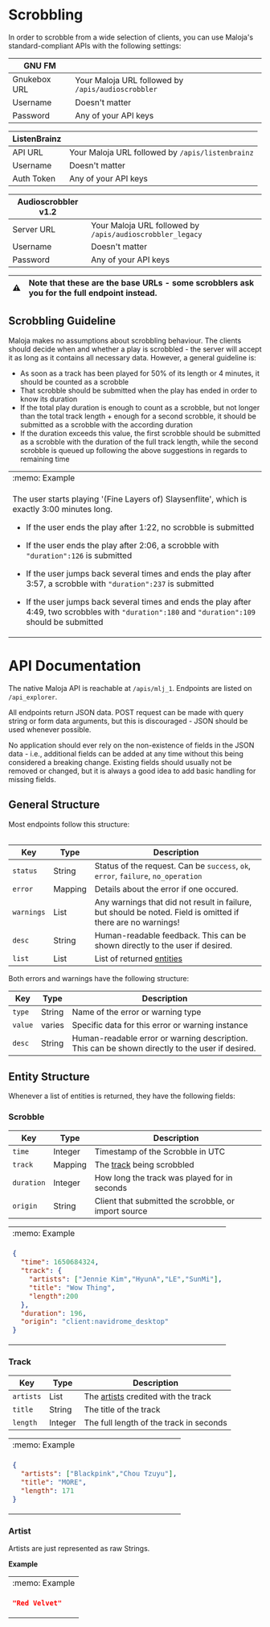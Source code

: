 # Scrobbling

In order to scrobble from a wide selection of clients, you can use Maloja's standard-compliant APIs with the following settings:

GNU FM | &nbsp;
------ | ---------
Gnukebox URL | Your Maloja URL followed by `/apis/audioscrobbler`
Username | Doesn't matter
Password | Any of your API keys

ListenBrainz | &nbsp;
------ | ---------
API URL | Your Maloja URL followed by `/apis/listenbrainz`
Username | Doesn't matter
Auth Token | Any of your API keys

Audioscrobbler v1.2 | &nbsp;
------ | ---------
Server URL | Your Maloja URL followed by `/apis/audioscrobbler_legacy`
Username | Doesn't matter
Password | Any of your API keys

| :warning:    | Note that these are the base URLs - some scrobblers ask you for the full endpoint instead. |
|---------------|:------------------------|

## Scrobbling Guideline

Maloja makes no assumptions about scrobbling behaviour. The clients should decide when and whether a play is scrobbled - the server will accept it as long as it contains all necessary data. However, a general guideline is:

* As soon as a track has been played for 50% of its length or 4 minutes, it should be counted as a scrobble
* That scrobble should be submitted when the play has ended in order to know its duration
* If the total play duration is enough to count as a scrobble, but not longer than the total track length + enough for a second scrobble, it should be submitted as a scrobble with the according duration
* If the duration exceeds this value, the first scrobble should be submitted as a scrobble with the duration of the full track length, while the second scrobble is queued up following the above suggestions in regards to remaining time


<table>
  <tr><td>:memo: Example </td><tr>
  <tr><td>

The user starts playing '(Fine Layers of) Slaysenflite', which is exactly 3:00 minutes long.
* If the user ends the play after 1:22, no scrobble is submitted
* If the user ends the play after 2:06, a scrobble with `"duration":126` is submitted
* If the user jumps back several times and ends the play after 3:57, a scrobble with `"duration":237` is submitted
* If the user jumps back several times and ends the play after 4:49, two scrobbles with `"duration":180` and `"duration":109` should be submitted
    
  </td></tr>
<table>


# API Documentation

The native Maloja API is reachable at `/apis/mlj_1`. Endpoints are listed on `/api_explorer`.

All endpoints return JSON data. POST request can be made with query string or form data arguments, but this is discouraged - JSON should be used whenever possible.

No application should ever rely on the non-existence of fields in the JSON data - i.e., additional fields can be added at any time without this being considered a breaking change. Existing fields should usually not be removed or changed, but it is always a good idea to add basic handling for missing fields.

## General Structure

  
Most endpoints follow this structure:

| Key | Type | Description |
| --- | --- | --- |
| `status` | String | Status of the request. Can be `success`, `ok`, `error`, `failure`, `no_operation` |
| `error` | Mapping | Details about the error if one occured. |
| `warnings` | List | Any warnings that did not result in failure, but should be noted. Field is omitted if there are no warnings! |
| `desc` | String | Human-readable feedback. This can be shown directly to the user if desired. |
| `list` | List | List of returned [entities](#Entity-Structure) |

  
Both errors and warnings have the following structure:

| Key | Type | Description |
| --- | --- | --- |
| `type` | String | Name of the error or warning type |
| `value` | varies | Specific data for this error or warning instance |
| `desc` | String | Human-readable error or warning description. This can be shown directly to the user if desired. |


## Entity Structure

Whenever a list of entities is returned, they have the following fields:

### Scrobble

| Key | Type | Description |
| --- | --- | --- |
| `time` | Integer | Timestamp of the Scrobble in UTC |
| `track` | Mapping | The [track](#Track) being scrobbled |
| `duration` | Integer | How long the track was played for in seconds |
| `origin` | String | Client that submitted the scrobble, or import source |


<table>
  <tr><td>:memo: Example </td><tr>
  <tr><td>
   
```json
{
  "time": 1650684324,
  "track": {
    "artists": ["Jennie Kim","HyunA","LE","SunMi"],
    "title": "Wow Thing",
    "length":200
  },
  "duration": 196,
  "origin": "client:navidrome_desktop"
}
```
    
  </tr></td>
</table>
  


### Track

| Key | Type | Description |
| --- | --- | --- |
| `artists` | List | The [artists](#Artist) credited with the track |
| `title` | String | The title of the track |
| `length` | Integer | The full length of the track in seconds |

<table>
  <tr><td>:memo: Example </td><tr>
  <tr><td>
   
```json
{
  "artists": ["Blackpink","Chou Tzuyu"],
  "title": "MORE",
  "length": 171
}
```
    
  </tr></td>
</table>



### Artist

Artists are just represented as raw Strings.

**Example**

<table>
  <tr><td>:memo: Example </td><tr>
  <tr><td>
   
```json
"Red Velvet"
```
    
  </tr></td>
</table>
